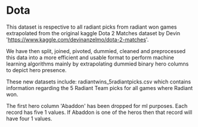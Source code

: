 # Dota

This dataset is respective to all radiant picks from radiant won games extrapolated from the original kaggle Dota 2 Matches dataset by Devin 'https://www.kaggle.com/devinanzelmo/dota-2-matches'. 

We have then split, joined, pivoted, dummied, cleaned and preprocessed this data into a more efficient and usable format to perform machine learning algorithms mainly by extrapolating dummied binary hero columns to depict hero presence. 

These new datasets include:
radiantwins_5radiantpicks.csv which contains information regarding the 5 Radiant Team picks for all games where Radiant won. 

The first hero column 'Abaddon' has been dropped for ml purposes. 
Each record has five 1 values. If Abaddon is one of the heros then that record will have four 1 values.
